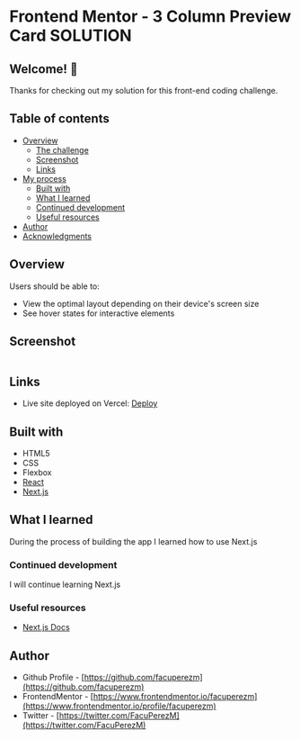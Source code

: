 # Frontend Mentor - 3 Column Preview Card SOLUTION

## Welcome! 👋

Thanks for checking out my solution for this front-end coding challenge.

## Table of contents

- [Overview](#overview)
  - [The challenge](#the-challenge)
  - [Screenshot](#screenshot)
  - [Links](#links)
- [My process](#my-process)
  - [Built with](#built-with)
  - [What I learned](#what-i-learned)
  - [Continued development](#continued-development)
  - [Useful resources](#useful-resources)
- [Author](#author)
- [Acknowledgments](#acknowledgments)

## Overview

Users should be able to:

- View the optimal layout depending on their device's screen size
- See hover states for interactive elements

## Screenshot

![]()

## Links

- Live site deployed on Vercel: [Deploy]()

## Built with

- HTML5
- CSS
- Flexbox
- [React](https://reactjs.org/)
- [Next.js](https://nextjs.org/)

## What I learned

During the process of building the app I learned how to use Next.js

### Continued development

I will continue learning Next.js

### Useful resources

- [Next.js Docs](https://nextjs.org/docs)

## Author

- Github Profile - [https://github.com/facuperezm](https://github.com/facuperezm)
- FrontendMentor - [https://www.frontendmentor.io/facuperezm](https://www.frontendmentor.io/profile/facuperezm)
- Twitter - [https://twitter.com/FacuPerezM](https://twitter.com/FacuPerezM)
